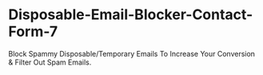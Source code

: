 # Disposable-Email-Blocker-Contact-Form-7
Block Spammy Disposable/Temporary Emails To Increase Your Conversion &amp; Filter Out Spam Emails.
